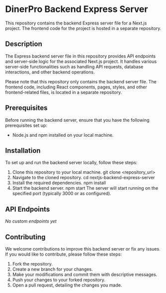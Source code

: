 # DinerPro Backend Express Server

This repository contains the backend Express server file for a Next.js project. The frontend code for the project is hosted in a separate repository.

## Description

The Express backend server file in this repository provides API endpoints and server-side logic for the associated Next.js project. It handles various server-side functionalities such as handling API requests, database interactions, and other backend operations.

Please note that this repository only contains the backend server file. The frontend code, including React components, pages, styles, and other frontend-related files, is located in a separate repository. 

## Prerequisites

Before running the backend server, ensure that you have the following prerequisites set up:

- Node.js and npm installed on your local machine.

## Installation

To set up and run the backend server locally, follow these steps:

1. Clone this repository to your local machine.
   git clone <repository_url>
2. Navigate to the cloned repository.
   cd nextjs-backend-express-server
3. Install the required dependencies.
   npm install
4. Start the backend server.
   npm start
The server will start running on the specified port (typically 3000 or as configured).

## API Endpoints
<em>No custom endpoints yet</em>

## Contributing
We welcome contributions to improve this backend server or fix any issues. If you would like to contribute, please follow these steps:

<ol type="1">
<li>Fork the repository.</li>
<li>Create a new branch for your changes.</li>
<li>Make your modifications and commit them with descriptive messages.</li>
<li>Push your changes to your forked repository.</li>
<li>Open a pull request, detailing the changes you made.</li>
</ol>

